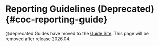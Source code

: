 # Reporting Guidelines (Deprecated)   {#coc-reporting-guide}

@deprecated Guides have moved to the [Guide Site](https://guide.riot-os.org/general/code_of_conduct/reporting/).
This page will be removed after release 2026.04.
